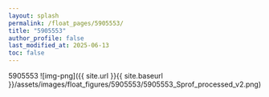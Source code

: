 ```yaml
---
layout: splash
permalink: /float_pages/5905553/
title: "5905553"
author_profile: false
last_modified_at: 2025-06-13
toc: false
---
```

 
5905553
![img-png]({{ site.url }}{{ site.baseurl }}/assets/images/float_figures/5905553/5905553_Sprof_processed_v2.png)